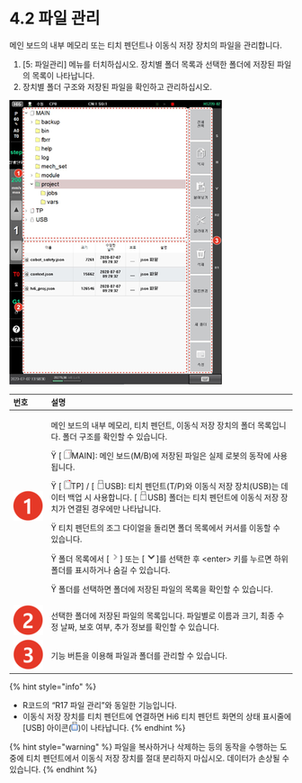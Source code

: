 # 4.2    파일 관리

메인 보드의 내부 메모리 또는 티치 펜던트나 이동식 저장 장치의 파일을 관리합니다.

1. \[5: 파일관리\] 메뉴를 터치하십시오. 장치별 폴더 목록과 선택한 폴더에 저장된 파일의 목록이 나타납니다.
2. 장치별 폴더 구조와 저장된 파일을 확인하고 관리하십시오.

![](../../.gitbook/assets/image%20%28116%29.png)

<table>
  <thead>
    <tr>
      <th style="text-align:left">&#xBC88;&#xD638;</th>
      <th style="text-align:left">&#xC124;&#xBA85;</th>
    </tr>
  </thead>
  <tbody>
    <tr>
      <td style="text-align:left">
        <img src="../../.gitbook/assets/c1.png" alt/>
      </td>
      <td style="text-align:left">
        <p>&#xBA54;&#xC778; &#xBCF4;&#xB4DC;&#xC758; &#xB0B4;&#xBD80; &#xBA54;&#xBAA8;&#xB9AC;,
          &#xD2F0;&#xCE58; &#xD39C;&#xB358;&#xD2B8;, &#xC774;&#xB3D9;&#xC2DD; &#xC800;&#xC7A5;
          &#xC7A5;&#xCE58;&#xC758; &#xD3F4;&#xB354; &#xBAA9;&#xB85D;&#xC785;&#xB2C8;&#xB2E4;.
          &#xD3F4;&#xB354; &#xAD6C;&#xC870;&#xB97C; &#xD655;&#xC778;&#xD560; &#xC218;
          &#xC788;&#xC2B5;&#xB2C8;&#xB2E4;.</p>
        <p>&#x9F; [
          <img src="../../.gitbook/assets/icon-mb.png" alt/>MAIN]: &#xBA54;&#xC778; &#xBCF4;&#xB4DC;(M/B)&#xC5D0; &#xC800;&#xC7A5;&#xB41C;
          &#xD30C;&#xC77C;&#xC740; &#xC2E4;&#xC81C; &#xB85C;&#xBD07;&#xC758; &#xB3D9;&#xC791;&#xC5D0;
          &#xC0AC;&#xC6A9;&#xB429;&#xB2C8;&#xB2E4;.</p>
        <p>&#x9F; [
          <img src="../../.gitbook/assets/icon-tp.png" alt/>TP] / [
          <img src="../../.gitbook/assets/icon-usb.png" alt/>USB]: &#xD2F0;&#xCE58; &#xD39C;&#xB358;&#xD2B8;(T/P)&#xC640; &#xC774;&#xB3D9;&#xC2DD;
          &#xC800;&#xC7A5; &#xC7A5;&#xCE58;(USB)&#xB294; &#xB370;&#xC774;&#xD130;
          &#xBC31;&#xC5C5; &#xC2DC; &#xC0AC;&#xC6A9;&#xD569;&#xB2C8;&#xB2E4;. [
          <img
          src="../../.gitbook/assets/icon-usb.png" alt/>USB] &#xD3F4;&#xB354;&#xB294; &#xD2F0;&#xCE58; &#xD39C;&#xB358;&#xD2B8;&#xC5D0;
          &#xC774;&#xB3D9;&#xC2DD; &#xC800;&#xC7A5; &#xC7A5;&#xCE58;&#xAC00; &#xC5F0;&#xACB0;&#xB41C;
          &#xACBD;&#xC6B0;&#xC5D0;&#xB9CC; &#xB098;&#xD0C0;&#xB0A9;&#xB2C8;&#xB2E4;.</p>
        <p>&#x9F; &#xD2F0;&#xCE58; &#xD39C;&#xB358;&#xD2B8;&#xC758; &#xC870;&#xADF8;
          &#xB2E4;&#xC774;&#xC5BC;&#xC744; &#xB3CC;&#xB9AC;&#xBA74; &#xD3F4;&#xB354;
          &#xBAA9;&#xB85D;&#xC5D0;&#xC11C; &#xCEE4;&#xC11C;&#xB97C; &#xC774;&#xB3D9;&#xD560;
          &#xC218; &#xC788;&#xC2B5;&#xB2C8;&#xB2E4;.</p>
        <p>&#x9F; &#xD3F4;&#xB354; &#xBAA9;&#xB85D;&#xC5D0;&#xC11C; [
          <img src="../../.gitbook/assets/icon-gt.png"
          alt/>] &#xB610;&#xB294; [
          <img src="../../.gitbook/assets/icon-wedge.png" alt/>]&#xB97C; &#xC120;&#xD0DD;&#xD55C; &#xD6C4; &lt;enter&gt; &#xD0A4;&#xB97C;
          &#xB204;&#xB974;&#xBA74; &#xD558;&#xC704; &#xD3F4;&#xB354;&#xB97C; &#xD45C;&#xC2DC;&#xD558;&#xAC70;&#xB098;
          &#xC228;&#xAE38; &#xC218; &#xC788;&#xC2B5;&#xB2C8;&#xB2E4;.</p>
        <p>&#x9F; &#xD3F4;&#xB354;&#xB97C; &#xC120;&#xD0DD;&#xD558;&#xBA74; &#xD3F4;&#xB354;&#xC5D0;
          &#xC800;&#xC7A5;&#xB41C; &#xD30C;&#xC77C;&#xC758; &#xBAA9;&#xB85D;&#xC744;
          &#xD655;&#xC778;&#xD560; &#xC218; &#xC788;&#xC2B5;&#xB2C8;&#xB2E4;.</p>
      </td>
    </tr>
    <tr>
      <td style="text-align:left">
        <img src="../../.gitbook/assets/c2.png" alt/>
      </td>
      <td style="text-align:left">&#xC120;&#xD0DD;&#xD55C; &#xD3F4;&#xB354;&#xC5D0; &#xC800;&#xC7A5;&#xB41C;
        &#xD30C;&#xC77C;&#xC758; &#xBAA9;&#xB85D;&#xC785;&#xB2C8;&#xB2E4;. &#xD30C;&#xC77C;&#xBCC4;&#xB85C;
        &#xC774;&#xB984;&#xACFC; &#xD06C;&#xAE30;, &#xCD5C;&#xC885; &#xC218;&#xC815;
        &#xB0A0;&#xC9DC;, &#xBCF4;&#xD638; &#xC5EC;&#xBD80;, &#xCD94;&#xAC00; &#xC815;&#xBCF4;&#xB97C;
        &#xD655;&#xC778;&#xD560; &#xC218; &#xC788;&#xC2B5;&#xB2C8;&#xB2E4;.</td>
    </tr>
    <tr>
      <td style="text-align:left">
        <img src="../../.gitbook/assets/c3.png" alt/>
      </td>
      <td style="text-align:left">&#xAE30;&#xB2A5; &#xBC84;&#xD2BC;&#xC744; &#xC774;&#xC6A9;&#xD574; &#xD30C;&#xC77C;&#xACFC;
        &#xD3F4;&#xB354;&#xB97C; &#xAD00;&#xB9AC;&#xD560; &#xC218; &#xC788;&#xC2B5;&#xB2C8;&#xB2E4;.</td>
    </tr>
  </tbody>
</table>

{% hint style="info" %}
* R코드의 “R17 파일 관리”와 동일한 기능입니다.
* 이동식 저장 장치를 티치 펜던트에 연결하면 Hi6 티치 펜던트 화면의 상태 표시줄에 \[USB\] 아이콘\(![](../../.gitbook/assets/icon-usb2.png)\)이 나타납니다.
{% endhint %}

{% hint style="warning" %}
파일을 복사하거나 삭제하는 등의 동작을 수행하는 도중에 티치 펜던트에서 이동식 저장 장치를 절대 분리하지 마십시오. 데이터가 손상될 수 있습니다.
{% endhint %}

